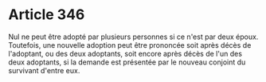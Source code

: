 # Article 346

Nul ne peut être adopté par plusieurs personnes si ce n'est par deux époux.   Toutefois, une nouvelle adoption peut être prononcée soit après décès de l'adoptant, ou des deux adoptants, soit encore après décès de l'un des deux adoptants, si la demande est présentée par le nouveau conjoint du survivant d'entre eux.